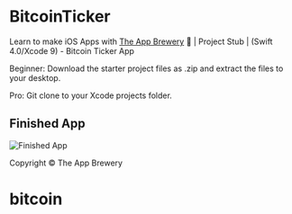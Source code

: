 # BitcoinTicker
Learn to make iOS Apps with [The App Brewery](https://www.appbrewery.co) 📱 | Project Stub | (Swift 4.0/Xcode 9) - Bitcoin Ticker App

Beginner: Download the starter project files as .zip and extract the files to your desktop.

Pro: Git clone to your Xcode projects folder.

## Finished App
![Finished App](http://i.giphy.com/l0HlQGzz2MQCKIBI4.gif)

Copyright © The App Brewery
# bitcoin
